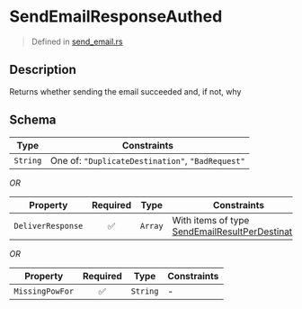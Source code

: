 # SendEmailResponseAuthed
> Defined in [send_email.rs](../../../../../interface/src/interface/routes/native/send_email.rs)

## Description
Returns whether sending the email succeeded and, if not, why

## Schema

| Type | Constraints |
| --- | --- |
| `String` | One of: `"DuplicateDestination"`, `"BadRequest"` |

*OR*

| Property | Required | Type | Constraints |
| --- | :---: | --- | --- |
| `DeliverResponse` | ✅ | `Array` | With items of type [SendEmailResultPerDestination](../../../routes/native/send_email/SendEmailResultPerDestination.md) |


*OR*

| Property | Required | Type | Constraints |
| --- | :---: | --- | --- |
| `MissingPowFor` | ✅ | `String` |  -  |


